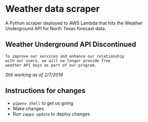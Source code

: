 # Weather data scraper
A Python scraper deployed to AWS Lambda that hits the Weather Underground API for North Texas forecast data.
## Weather Underground API Discontinued ##
```
To improve our services and enhance our relationship
with our users, we will no longer provide free
weather API keys as part of our program. 
```
*Still working as of 2/7/2019*

## Instructions for changes
* `pipenv shell` to get us going
* Make changes
* Run `zappa update` to deploy changes